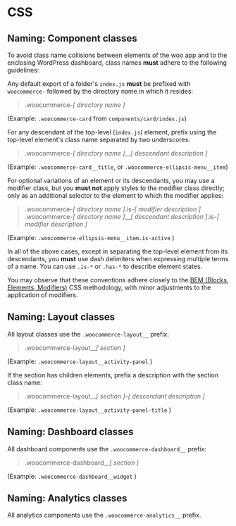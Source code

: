 # CSS

## Naming: Component classes

To avoid class name collisions between elements of the woo app and to the enclosing WordPress dashboard, class names **must** adhere to the following guidelines:

Any default export of a folder's `index.js` **must** be prefixed with `woocommerce-` followed by the directory name in which it resides:

>.woocommerce-_[ directory name ]_

(Example: `.woocommerce-card` from `components/card/index.js`)

For any descendant of the top-level (`index.js`) element, prefix using the top-level element's class name separated by two underscores:

>.woocommerce-_[ directory name ]_\_\__[ descendant description ]_

(Example: `.woocommerce-card__title`, or `.woocommerce-ellipsis-menu__item`)

For optional variations of an element or its descendants, you may use a modifier class, but you **must not** apply styles to the modifier class directly; only as an additional selector to the element to which the modifier applies:

>.woocommerce-_[ directory name ]_.is-_[ modifier description ]_
>.woocommerce-_[ directory name ]_\_\__[ descendant description ]_.is-_[ modifier description ]_

(Example: `.woocommerce-ellipsis-menu__item.is-active` )

In all of the above cases, except in separating the top-level element from its descendants, you **must** use dash delimiters when expressing multiple terms of a name. You can use `.is-*` or `.has-*` to describe element states.

You may observe that these conventions adhere closely to the [BEM (Blocks, Elements, Modifiers)](http://getbem.com/introduction/) CSS methodology, with minor adjustments to the application of modifiers.

## Naming: Layout classes

All layout classes use the `.woocommerce-layout__` prefix:

>.woocommerce-layout\_\__[ section ]_

(Example: `.woocommerce-layout__activity-panel` )

If the section has children elements, prefix a description with the section class name:

>.woocommerce-layout\_\__[ section ]_-_[ descendant description ]_

(Example: `.woocommerce-layout__activity-panel-title` )

## Naming: Dashboard classes

All dashboard components use the `.woocommerce-dashboard__` prefix:

>.woocommerce-dashboard\_\__[ section ]_

(Example: `.woocommerce-dashboard__widget` )

## Naming: Analytics classes

All analytics components use the `.woocommerce-analytics__` prefix.
